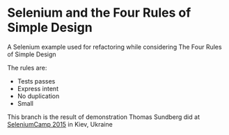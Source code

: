 # Selenium and the Four Rules of Simple Design

A Selenium example used for refactoring while considering The Four Rules of Simple Design

The rules are: 

* Tests passes
* Express intent
* No duplication
* Small

This branch is the result of demonstration Thomas Sundberg did at
[SeleniumCamp 2015](http://seleniumcamp.com/) in Kiev, Ukraine
